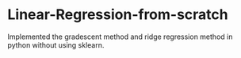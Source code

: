# Linear-Regression-from-scratch
Implemented the gradescent method and ridge regression method in python without using sklearn.

